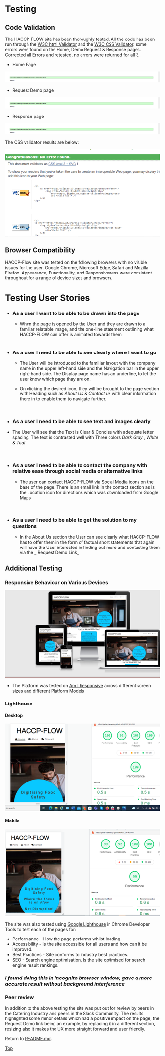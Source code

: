 # Testing

## Code Validation

The HACCP-FLOW site has been thoroughly tested. All the code has been run through the [W3C html Validator](https://validator.w3.org/) and the [W3C CSS Validator](https://jigsaw.w3.org/css-validator/). some errors were found on the Home, Demo Request & Response pages. Corrected all Errors and retested, no errors were returned for all 3.

- Home Page

![W3C Validator test result](assets/css/images/readme-images/validator.png)

- Request Demo page

![W3C Validator test result](assets/css/images/readme-images/validator.png)

- Response page

![W3C Validator test result](assets/css/images/readme-images/validator.png)

The CSS validator results are below:

![CSS Validator test result](assets/css/images/readme-images/css-validator.png)

## Browser Compatibility

HACCP-Flow site was tested on the following browsers with no visible issues for the user.
Google Chrome, Microsoft Edge, Safari and Mozilla Firefox. Appearance, Functionality, and Responsiveness were consistent throughout for a range of device sizes and browsers.

# Testing User Stories

- ### As a user I want to be able to be drawn into the page

  - When the page is opened by the User and they are drawn to a familiar relatable image, and the one-line statement outlining what HACCP-FLOW can offer is animated towards them
  
   <br>

- ### As a user I need to be able to see clearly where I want to go

  - The User will be introduced to the familiar layout with the company name in the upper left-hand side and the Navigation bar in the upper right-hand side. The Display page name has an underline, to let the user know which page thay are on.
  
  - On clicking the desired icon, they will be brought to the page section with Heading such as _About Us_ & _Contact us_ with clear information there in to enable them to navigate further.

<br>

- ### As a user I need to be able to see text and images clearly
 
 - The User will see that the Text is Clear & Concise with adequate letter spacing. The text is contrasted well with Three colors  _Dark Gray_ , _White_   &   _Teal_

 <br>

- ### As a user I need to be able to contact the company with relative ease through social media or alternative links

  - The user can contact HACCP-FLOW via Social Media icons on the base of the page. There is an email link in the contact section as is the Location icon for directions which was downloaded from Google Maps

<br>

- ### As a user I need to be able to get the solution to my questions

  - In the About Us section the User can see clearly what HACCP-FLOW has to offer them in the form of factual short statements that again will have the User interested in finding out more and contacting them via the _ Request Demo Link_

## Additional Testing

### Responsive Behaviour on Various Devices

![HACCP-FLOW responsive design](assets/css/images/readme-images/responsive-image.jpg)

  - The Platform was tested on [Am I Responsive](http://ami.responsivedesign.is/) across different screen sizes and different Platform Models

### Lighthouse

#### Desktop

![Google Lighthouse Test](assets/css/images/readme-images/desktop-lighthouse.png)

#### Mobile

![Google lighthouse Test](assets/css/images/readme-images/lighthouse-mobile.png)

The site was also tested using [Google Lighthouse](https://developers.google.com/web/tools/lighthouse) in Chrome Developer Tools to test each of the pages for:

- Performance - How the page performs whilst loading.
- Accessibility - Is the site accessible for all users and how can it be improved.
- Best Practices - Site conforms to industry best practices.
- SEO - Search engine optimisation. Is the site optimised for search engine result rankings.

### _I found doing this in Incognito browser window, gave a more accurate result without background interference_

### Peer review

In addition to the above testing the site was put out for review by peers in the Catering Industry and peers in the Slack Community. The results highlighted some minor details which had a positive impact on the page, the Request Demo link being an example, by replacing it in a different section, resizing also it makes the UX more straight forward and user friendly.

Return to [README.md](./README.md#testing).

[Top](#testing)

